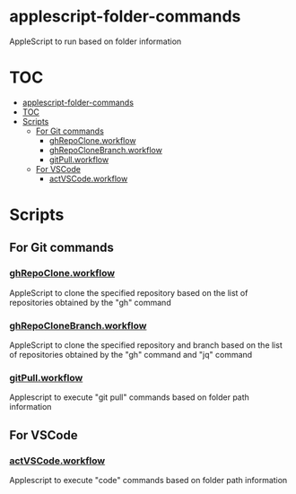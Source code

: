 # applescript-folder-commands

AppleScript to run based on folder information

# TOC

- [applescript-folder-commands](#applescript-folder-commands)
- [TOC](#toc)
- [Scripts](#scripts)
  - [For Git commands](#for-git-commands)
    - [ghRepoClone.workflow](#ghrepocloneworkflow)
    - [ghRepoCloneBranch.workflow](#ghrepoclonebranchworkflow)
    - [gitPull.workflow](#gitpullworkflow)
  - [For VSCode](#for-vscode)
    - [actVSCode.workflow](#actvscodeworkflow)

# Scripts

## For Git commands

### [ghRepoClone.workflow](./scripts/Git/README.md#ghrepocloneworkflow)

AppleScript to clone the specified repository based on the list of repositories obtained by the "gh" command

### [ghRepoCloneBranch.workflow](./scripts/Git/README.md#ghrepoclonebranchworkflow)

AppleScript to clone the specified repository and branch based on the list of repositories obtained by the "gh" command and "jq" command

### [gitPull.workflow](./scripts/Git/README.md#gitpullworkflow)

Applescript to execute "git pull" commands based on folder path information

## For VSCode

### [actVSCode.workflow](./scripts/VSCode/README.md#actvscodeworkflow)

Applescript to execute "code" commands based on folder path information
